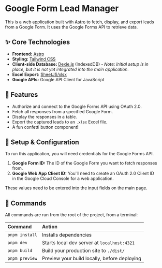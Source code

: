 # Google Form Lead Manager

This is a web application built with [Astro](https://astro.build/) to fetch, display, and export leads from a Google Form. It uses the Google Forms API to retrieve data.

## ✨ Core Technologies

*   **Frontend:** [Astro](https://astro.build/)
*   **Styling:** [Tailwind CSS](https://tailwindcss.com)
*   **Client-side Database:** [Dexie.js](https://dexie.org/) (IndexedDB) - *Note: Initial setup is in place, but it is not yet integrated into the main application.*
*   **Excel Export:** [SheetJS/xlsx](https://sheetjs.com/)
*   **Google APIs:** Google API Client for JavaScript

## 🚀 Features

*   Authorize and connect to the Google Forms API using OAuth 2.0.
*   Fetch all responses from a specified Google Form.
*   Display the responses in a table.
*   Export the captured leads to an `.xlsx` Excel file.
*   A fun confetti button component!

## 🔧 Setup & Configuration

To run this application, you will need credentials for the Google Forms API.

1.  **Google Form ID:** The ID of the Google Form you want to fetch responses from.
2.  **Google Web App Client ID:** You'll need to create an OAuth 2.0 Client ID in the Google Cloud Console for a web application.

These values need to be entered into the input fields on the main page.

## 🧞 Commands

All commands are run from the root of the project, from a terminal:

| Command                | Action                                           |
| :--------------------- | :----------------------------------------------- |
| `pnpm install`         | Installs dependencies                            |
| `pnpm dev`             | Starts local dev server at `localhost:4321`      |
| `pnpm build`           | Build your production site to `./dist/`          |
| `pnpm preview`         | Preview your build locally, before deploying     |
